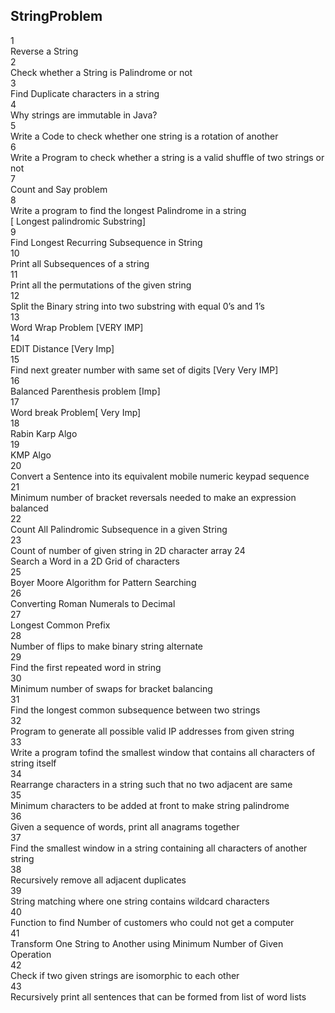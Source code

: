 ## StringProblem

1<br>Reverse a String <br>
2<br>Check whether a String is Palindrome or not <br>
3<br>Find Duplicate characters in a string <br>
4<br>Why strings are immutable in Java? <br>
5<br>Write a Code to check whether one string is a rotation of another <br>
6<br>Write a Program to check whether a string is a valid shuffle of two strings or not <br>
7<br>Count and Say problem<br>
8<br>Write a program to find the longest Palindrome in a string<br>[ Longest palindromic Substring] <br>
9<br>Find Longest Recurring Subsequence in String <br>
10<br>Print all Subsequences of a string<br> 
11<br>Print all the permutations of the given string <br>
12<br>Split the Binary string into two substring with equal 0’s and 1’s <br>
13<br>Word Wrap Problem [VERY IMP]<br> 
14<br>EDIT Distance [Very Imp] <br>
15<br>Find next greater number with same set of digits [Very Very IMP] <br>
16<br>Balanced Parenthesis problem [Imp] <br>
17<br>Word break Problem[ Very Imp] <br>
18<br>Rabin Karp Algo<br> 
19<br>KMP Algo <br>
20<br>Convert a Sentence into its equivalent mobile numeric keypad sequence<br> 
21<br>Minimum number of bracket reversals needed to make an expression balanced<br> 
22<br>Count All Palindromic Subsequence in a given String<br> 
23<br>Count of number of given string in 2D character array 
24<br>Search a Word in a 2D Grid of characters<br> 
25<br>Boyer Moore Algorithm for Pattern Searching<br> 
26<br>Converting Roman Numerals to Decimal <br>
27<br>Longest Common Prefix <br>
28<br>Number of flips to make binary string alternate <br>
29<br>Find the first repeated word in string<br> 
30<br>Minimum number of swaps for bracket balancing<br> 
31<br>Find the longest common subsequence between two strings<br> 
32<br>Program to generate all possible valid IP addresses from given  string<br> 
33<br>Write a program tofind the smallest window that contains all characters of string itself<br> 
34<br>Rearrange characters in a string such that no two adjacent are same <br>
35<br>Minimum characters to be added at front to make string palindrome<br> 
36<br>Given a sequence of words, print all anagrams together <br>
37<br>Find the smallest window in a string containing all characters of another string <br>
38<br>Recursively remove all adjacent duplicates <br>
39<br>String matching where one string contains wildcard characters <br>
40<br>Function to find Number of customers who could not get a computer <br>
41<br>Transform One String to Another using Minimum Number of Given Operation<br> 
42<br>Check if two given strings are isomorphic to each other <br>
43<br>Recursively print all sentences that can be formed from list of word lists <br>
